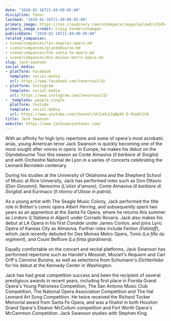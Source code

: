 ```yaml
---
date: "2018-02-16T21:49:00-05:00"
discipline: Tenor
lastmod: "2018-02-16T21:49:00-05:00"
primary_image: https://res.cloudinary.com/schmopera/image/upload/v1545409169/media/webhook-uploads/1518835618935/Jack%20Swanson%20(c)%20Craig%20Vanderschaegen.jpg.jpg
primary_image_credit: Craig Vanderschaegen.
publishDate: "2018-02-16T21:49:00-05:00"
related_companies:
- scene/companies/los-angeles-opera.md
- scene/companies/glyndebourne.md
- scene/companies/the-santa-fe-opera.md
- scene/companies/des-moines-metro-opera.md
slug: jack-swanson
social_media:
- platform: Facebook
  template: social-media
  url: https://www.facebook.com/tenorvswild/
- platform: Instagram
  template: social-media
  url: https://www.instagram.com/tenorvswild/
- _template: people_single
  platform: Youtube
  template: social-media
  url: https://www.youtube.com/channel/UCIuHLGJqNpXU-D-NYpKC1VA
title: Jack Swanson
website: https://www.jackswansontenor.com/
---
```


With an affinity for high lyric repertoire and some of opera's most acrobatic arias, young American tenor Jack Swanson is quickly becoming one of the most sought after voices in opera. In Europe, he makes his debut on the Glyndebourne Tour this season as Conte Almaviva (*Il barbiere di Siviglia*) and with Orchestre National de Lyon in a series of concerts celebrating the Leonard Bernstein centenary. 

During his studies at the University of Oklahoma and the Shepherd School of Music at Rice University, Jack has performed roles such as Don Ottavio (*Don Giovanni*), Nemorino (*L'elisir d'amore*), Conte Almaviva (*Il barbiere di Siviglia*) and Eurimaco (*Il ritorno d'Ulisse in patria*). 

As a young artist with The Seagle Music Colony, Jack performed the title role in Britten's comic opera *Albert Herring*, and subsequently spent two years as an apprentice at the Santa Fe Opera, where he returns this summer as Lindoro (*L'italiana in Algeri*) under Corrado Rovaris. Jack also makes his debut at LA Opera in his first *Candide* under James Conlon, and joins Lyric Opera of Kansas City as Almaviva. Further roles include Fenton (*Falstaff*), which Jack recently debuted for Des Moines Metro Opera, Tonio (*La fille du regiment*), and Count Belfiore (*La finta giardiniera*).

Equally comfortable on the concert and recital platforms, Jack Swanson has performed repertoire such as Handel's *Messiah*, Mozart's *Requiem* and Carl Orff's *Carmina Burana*, as well as selections from Schumann's *Dichterliebe* for his debut at the Kennedy Center in Washington.

Jack has had great competition success and been the recipient of several prestigious awards in recent years, including first place in Florida Grand Opera's Young Patroness Competition, The San Antonio Music Club Competition, The National Opera Association Competition and The Hal Leonard Art Song Competition. He twice received the Richard Tucker Memorial award from Santa Fe Opera, and was a finalist in both Houston Grand Opera's Eleanor McCollum competition and Fort Worth Opera's McCammon Competition. Jack Swanson studies with Stephen King.
